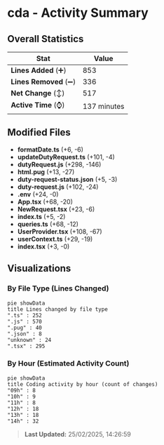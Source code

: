 # cda - Activity Summary 

## Overall Statistics

| Stat                   | Value                                                             |
| ---------------------- | ----------------------------------------------------------------- |
| **Lines Added** (➕)   | 853                                          |
| **Lines Removed** (➖) | 336                                        |
| **Net Change** (↕)    | 517                |
| **Active Time** (⌚)   | 137 minutes |


## Modified Files
- **formatDate.ts** (+6, -6)
- **updateDutyRequest.ts** (+101, -4)
- **dutyRequest.js** (+298, -146)
- **html.pug** (+13, -27)
- **duty-request-status.json** (+5, -3)
- **duty-request.js** (+102, -24)
- **.env** (+24, -0)
- **App.tsx** (+68, -20)
- **NewRequest.tsx** (+23, -6)
- **index.ts** (+5, -2)
- **queries.ts** (+68, -12)
- **UserProvider.tsx** (+108, -67)
- **userContext.ts** (+29, -19)
- **index.tsx** (+3, -0)

## Visualizations

### By File Type (Lines Changed)

```mermaid
pie showData
title Lines changed by file type
".ts" : 252
".js" : 570
".pug" : 40
".json" : 8
"unknown" : 24
".tsx" : 295
```

### By Hour (Estimated Activity Count)

```mermaid
pie showData
title Coding activity by hour (count of changes)
"09h" : 8
"10h" : 9
"11h" : 8
"12h" : 18
"13h" : 18
"14h" : 32
```


> **Last Updated:** 25/02/2025, 14:26:59